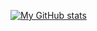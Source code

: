 [![My GitHub stats](https://github-readme-stats.vercel.app/api?username=ayush-work)](https://github.com/ayush-work/github-readme-stats)
